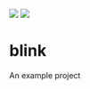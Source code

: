 [![](https://api.travis-ci.org/nrobinson2000/blink.svg?branch=master)](https://travis-ci.org/nrobinson2000/blink)
[![](https://img.shields.io/badge/built_with-neopo-informational)](https://nrobinson2000.github.io/neopo)

# blink

An example project
